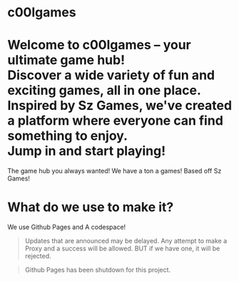 # c00lgames


Welcome to **c00lgames** – your ultimate game hub!  
Discover a wide variety of fun and exciting games, all in one place.  
Inspired by Sz Games, we've created a platform where everyone can find something to enjoy.  
Jump in and start playing!
=======
The game hub you always wanted!
We have a ton a games!
Based off Sz Games!

# What do we use to make it?
We use Github Pages and A codespace!
> Updates that are announced may be delayed.
> Any attempt to make a Proxy and a success will be allowed. BUT if we have one, it will be rejected.


> Github Pages has been shutdown for this project.
